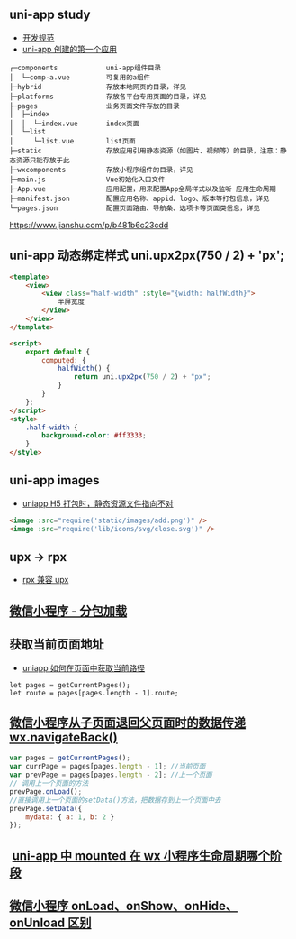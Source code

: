 ## uni-app study

-   [开发规范](https://uniapp.dcloud.io/frame)
-   [uni-app 创建的第一个应用](https://segmentfault.com/a/1190000017168549?utm_source=tag-newest)

```
┌─components            uni-app组件目录
│  └─comp-a.vue         可复用的a组件
├─hybrid                存放本地网页的目录，详见
├─platforms             存放各平台专用页面的目录，详见
├─pages                 业务页面文件存放的目录
│  ├─index
│  │  └─index.vue       index页面
│  └─list
│     └─list.vue        list页面
├─static                存放应用引用静态资源（如图片、视频等）的目录，注意：静态资源只能存放于此
├─wxcomponents          存放小程序组件的目录，详见
├─main.js               Vue初始化入口文件
├─App.vue               应用配置，用来配置App全局样式以及监听 应用生命周期
├─manifest.json         配置应用名称、appid、logo、版本等打包信息，详见
└─pages.json            配置页面路由、导航条、选项卡等页面类信息，详见
```

https://www.jianshu.com/p/b481b6c23cdd

## uni-app 动态绑定样式 uni.upx2px(750 / 2) + 'px';

```html
<template>
	<view>
		<view class="half-width" :style="{width: halfWidth}">
			半屏宽度
		</view>
	</view>
</template>

<script>
	export default {
		computed: {
			halfWidth() {
				return uni.upx2px(750 / 2) + "px";
			}
		}
	};
</script>
<style>
	.half-width {
		background-color: #ff3333;
	}
</style>
```

## uni-app images

-   [uniapp H5 打包时，静态资源文件指向不对](https://blog.csdn.net/weixin_44097578/article/details/95470898)

```html
<image :src="require('static/images/add.png')" />
<image :src="require('lib/icons/svg/close.svg')" />
```

## upx -> rpx

-   [rpx 兼容 upx](https://ask.dcloud.net.cn/article/36130)

## [微信小程序 - 分包加载](https://www.cnblogs.com/cisum/p/10190245.html)

## 获取当前页面地址

-   [uniapp 如何在页面中获取当前路径](https://ask.dcloud.net.cn/question/78381)

```
let pages = getCurrentPages();
let route = pages[pages.length - 1].route;
```

## [微信小程序从子页面退回父页面时的数据传递 wx.navigateBack()](https://www.cnblogs.com/caicaizi/p/6652103.html)

```js
var pages = getCurrentPages();
var currPage = pages[pages.length - 1]; //当前页面
var prevPage = pages[pages.length - 2]; //上一个页面
// 调用上一个页面的方法
prevPage.onLoad();
//直接调用上一个页面的setData()方法，把数据存到上一个页面中去
prevPage.setData({
	mydata: { a: 1, b: 2 }
});
```

##  [uni-app 中 mounted 在 wx 小程序生命周期哪个阶段](https://blog.csdn.net/hbiao68/article/details/102960770)

## [微信小程序 onLoad、onShow、onHide、onUnload 区别](https://blog.csdn.net/ljy950914/article/details/91384311)
